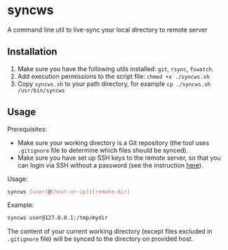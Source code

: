 # syncws

A command line util to live-sync your local directory to remote server

## Installation

1. Make sure you have the following utils installed: `git`, `rsync`, `fswatch`.
1. Add execution permissions to the script file: `chmod +x ./syncws.sh`
1. Copy `syncws.sh` to your path directory, for example `cp ./syncws.sh /usr/bin/syncws`

## Usage

Prerequisites:

- Make sure your working directory is a Git repository (the tool uses `.gitignore` file to determine which files should be synced).
- Make sure you have set up SSH keys to the remote server, so that you can login via SSH without a password (see the instruction [here](https://www.digitalocean.com/community/tutorials/how-to-set-up-ssh-keys--2)).

Usage: 

```bash
syncws [user]@[host-or-ip]:[remote-dir]
```

Example:

```bash
syncws user@127.0.0.1:/tmp/mydir
```

The content of your current working directory (except files excluded in `.gitignore` file) will be synced to the directory on provided host.
